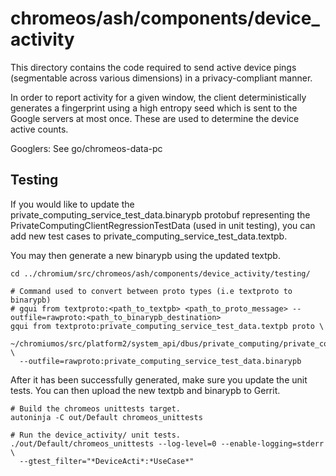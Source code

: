 # chromeos/ash/components/device_activity

This directory contains the code required to send active device pings
(segmentable across various dimensions) in a privacy-compliant manner.

In order to report activity for a given window, the client deterministically
generates a fingerprint using a high entropy seed which is sent to the Google
servers at most once. These are used to determine the device active counts.

Googlers: See go/chromeos-data-pc


## Testing

If you would like to update the private_computing_service_test_data.binarypb
protobuf representing the PrivateComputingClientRegressionTestData (used in unit testing),
you can add new test cases to private_computing_service_test_data.textpb.

You may then generate a new binarypb using the updated textpb.

```
cd ../chromium/src/chromeos/ash/components/device_activity/testing/

# Command used to convert between proto types (i.e textproto to binarypb)
# gqui from textproto:<path_to_textpb> <path_to_proto_message> --outfile=rawproto:<path_to_binarypb_destination>
gqui from textproto:private_computing_service_test_data.textpb proto \
  ~/chromiumos/src/platform2/system_api/dbus/private_computing/private_computing_service.proto:private_computing.PrivateComputingClientRegressionTestData \
  --outfile=rawproto:private_computing_service_test_data.binarypb
```

After it has been successfully generated, make sure you update the unit tests.
You can then upload the new textpb and binarypb to Gerrit.


```
# Build the chromeos unittests target.
autoninja -C out/Default chromeos_unittests

# Run the device_activity/ unit tests.
./out/Default/chromeos_unittests --log-level=0 --enable-logging=stderr \
  --gtest_filter="*DeviceActi*:*UseCase*"
```

